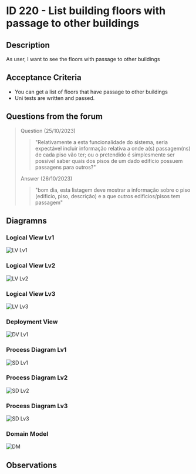 # ID 220 - List building floors with passage to other buildings

## Description
As user, I want to see the floors with passage to other buildings

## Acceptance Criteria

* You can get a list of floors that have passage to other buildings 
* Uni tests are written and passed.

## Questions from the forum

> 
> Question (25/10/2023)
> > "Relativamente a esta funcionalidade do sistema, seria expectável incluir informação relativa a onde a(s) passagem(ns) de cada piso vão ter; ou o pretendido é simplesmente ser possível saber quais dos pisos de um dado edifício possuem passagens para outros?" <br>
>
> Answer (26/10/2023)
> > "bom dia,
esta listagem deve mostrar a informação sobre o piso (edificio, piso, descrição) e a que outros edificios/pisos tem passagem" <br>

## Diagramns

### Logical View Lv1
![LV Lv1](../../diagrams/level1/Logical%20View%20Lv1.svg)

### Logical View Lv2
![LV Lv2](../../diagrams/level2/Logical%20View%20Lv2.svg)

### Logical View Lv3
![LV Lv3](../../diagrams/level3/Logical%20View%20Lv3%20(Campus%20Management).svg)

### Deployment View
![DV Lv1](../../diagrams/Deployment%20View.svg)

### Process Diagram Lv1
![SD Lv1](./SD%20Lv1.svg)

### Process Diagram Lv2
![SD Lv2](./SD%20Lv2.svg)

### Process Diagram Lv3
![SD Lv3](./SD%20Lv3.svg)

### Domain Model
![DM](../../diagrams/DM.png)

## Observations